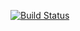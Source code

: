 [![Build Status](https://travis-ci.com/aron123/ci-cd-demo.svg?branch=master)](https://travis-ci.com/aron123/ci-cd-demo)
